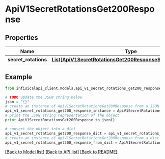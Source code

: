 # ApiV1SecretRotationsGet200Response


## Properties
Name | Type | Description | Notes
------------ | ------------- | ------------- | -------------
**secret_rotations** | [**List[ApiV1SecretRotationsGet200ResponseSecretRotationsInner]**](ApiV1SecretRotationsGet200ResponseSecretRotationsInner.md) |  | 

## Example

```python
from infisicalapi_client.models.api_v1_secret_rotations_get200_response import ApiV1SecretRotationsGet200Response

# TODO update the JSON string below
json = "{}"
# create an instance of ApiV1SecretRotationsGet200Response from a JSON string
api_v1_secret_rotations_get200_response_instance = ApiV1SecretRotationsGet200Response.from_json(json)
# print the JSON string representation of the object
print ApiV1SecretRotationsGet200Response.to_json()

# convert the object into a dict
api_v1_secret_rotations_get200_response_dict = api_v1_secret_rotations_get200_response_instance.to_dict()
# create an instance of ApiV1SecretRotationsGet200Response from a dict
api_v1_secret_rotations_get200_response_from_dict = ApiV1SecretRotationsGet200Response.from_dict(api_v1_secret_rotations_get200_response_dict)
```
[[Back to Model list]](../README.md#documentation-for-models) [[Back to API list]](../README.md#documentation-for-api-endpoints) [[Back to README]](../README.md)


